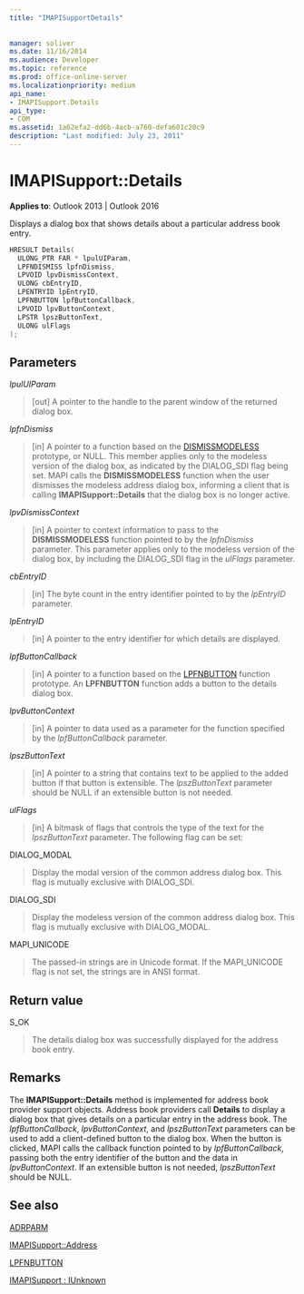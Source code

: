 ```yaml
---
title: "IMAPISupportDetails"
 
 
manager: soliver
ms.date: 11/16/2014
ms.audience: Developer
ms.topic: reference
ms.prod: office-online-server
ms.localizationpriority: medium
api_name:
- IMAPISupport.Details
api_type:
- COM
ms.assetid: 1a62efa2-dd6b-4acb-a760-defa601c20c9
description: "Last modified: July 23, 2011"
---
```


# IMAPISupport::Details

  
  
**Applies to**: Outlook 2013 | Outlook 2016 
  
Displays a dialog box that shows details about a particular address book entry.
  
```cpp
HRESULT Details(
  ULONG_PTR FAR * lpulUIParam,
  LPFNDISMISS lpfnDismiss,
  LPVOID lpvDismissContext,
  ULONG cbEntryID,
  LPENTRYID lpEntryID,
  LPFNBUTTON lpfButtonCallback,
  LPVOID lpvButtonContext,
  LPSTR lpszButtonText,
  ULONG ulFlags
);
```

## Parameters

 _lpulUIParam_
  
> [out] A pointer to the handle to the parent window of the returned dialog box.
    
 _lpfnDismiss_
  
> [in] A pointer to a function based on the [DISMISSMODELESS](dismissmodeless.md) prototype, or NULL. This member applies only to the modeless version of the dialog box, as indicated by the DIALOG_SDI flag being set. MAPI calls the **DISMISSMODELESS** function when the user dismisses the modeless address dialog box, informing a client that is calling **IMAPISupport::Details** that the dialog box is no longer active. 
    
 _lpvDismissContext_
  
> [in] A pointer to context information to pass to the **DISMISSMODELESS** function pointed to by the  _lpfnDismiss_ parameter. This parameter applies only to the modeless version of the dialog box, by including the DIALOG_SDI flag in the _ulFlags_ parameter. 
    
 _cbEntryID_
  
> [in] The byte count in the entry identifier pointed to by the  _lpEntryID_ parameter. 
    
 _lpEntryID_
  
> [in] A pointer to the entry identifier for which details are displayed.
    
 _lpfButtonCallback_
  
> [in] A pointer to a function based on the [LPFNBUTTON](lpfnbutton.md) function prototype. An **LPFNBUTTON** function adds a button to the details dialog box. 
    
 _lpvButtonContext_
  
> [in] A pointer to data used as a parameter for the function specified by the  _lpfButtonCallback_ parameter. 
    
 _lpszButtonText_
  
> [in] A pointer to a string that contains text to be applied to the added button if that button is extensible. The  _lpszButtonText_ parameter should be NULL if an extensible button is not needed. 
    
 _ulFlags_
  
> [in] A bitmask of flags that controls the type of the text for the  _lpszButtonText_ parameter. The following flag can be set: 
    
DIALOG_MODAL
  
> Display the modal version of the common address dialog box. This flag is mutually exclusive with DIALOG_SDI.
    
DIALOG_SDI
  
>  Display the modeless version of the common address dialog box. This flag is mutually exclusive with DIALOG_MODAL. 
    
MAPI_UNICODE 
  
> The passed-in strings are in Unicode format. If the MAPI_UNICODE flag is not set, the strings are in ANSI format.
    
## Return value

S_OK 
  
> The details dialog box was successfully displayed for the address book entry.
    
## Remarks

The **IMAPISupport::Details** method is implemented for address book provider support objects. Address book providers call **Details** to display a dialog box that gives details on a particular entry in the address book. The  _lpfButtonCallback_,  _lpvButtonContext_, and  _lpszButtonText_ parameters can be used to add a client-defined button to the dialog box. When the button is clicked, MAPI calls the callback function pointed to by  _lpfButtonCallback_, passing both the entry identifier of the button and the data in  _lpvButtonContext_. If an extensible button is not needed,  _lpszButtonText_ should be NULL. 
  
## See also



[ADRPARM](adrparm.md)
  
[IMAPISupport::Address](imapisupport-address.md)
  
[LPFNBUTTON](lpfnbutton.md)
  
[IMAPISupport : IUnknown](imapisupportiunknown.md)

